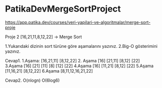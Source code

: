 # PatikaDevMergeSortProject

https://app.patika.dev/courses/veri-yapilari-ve-algoritmalar/merge-sort-proje

Proje 2
[16,21,11,8,12,22] -> Merge Sort

1.Yukarıdaki dizinin sort türüne göre aşamalarını yazınız.
2.Big-O gösterimini yazınız.

Cevap1. 1.Aşama: [16,21,11] [8,12,22]
2. Aşama [16] [21,11] [8,12] [22]
3.Aşama [16] [21] [11] [8] [12] [22]
4.Aşama [16] [11,21] [8,12] [22]
5.Aşama [11,16,21] [8,12,22]
6.Aşama [8,11,12,16,21,22]

Cevap2. O(nlogn)
O(6log6)
